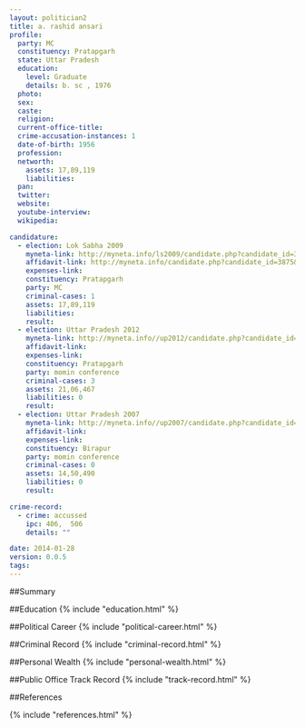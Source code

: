 ```yaml
---
layout: politician2
title: a. rashid ansari
profile: 
  party: MC
  constituency: Pratapgarh
  state: Uttar Pradesh
  education: 
    level: Graduate
    details: b. sc , 1976
  photo: 
  sex: 
  caste: 
  religion: 
  current-office-title: 
  crime-accusation-instances: 1
  date-of-birth: 1956
  profession: 
  networth: 
    assets: 17,89,119
    liabilities: 
  pan: 
  twitter: 
  website: 
  youtube-interview: 
  wikipedia: 

candidature: 
  - election: Lok Sabha 2009
    myneta-link: http://myneta.info/ls2009/candidate.php?candidate_id=3875
    affidavit-link: http://myneta.info/candidate.php?candidate_id=3875&scan=original
    expenses-link: 
    constituency: Pratapgarh 
    party: MC
    criminal-cases: 1
    assets: 17,89,119
    liabilities: 
    result:  
  - election: Uttar Pradesh 2012
    myneta-link: http://myneta.info//up2012/candidate.php?candidate_id=5259
    affidavit-link: 
    expenses-link: 
    constituency: Pratapgarh 
    party: momin conference
    criminal-cases: 3
    assets: 21,06,467
    liabilities: 0
    result:  
  - election: Uttar Pradesh 2007
    myneta-link: http://myneta.info//up2007/candidate.php?candidate_id=2643
    affidavit-link: 
    expenses-link: 
    constituency: Birapur 
    party: momin conference
    criminal-cases: 0
    assets: 14,50,490
    liabilities: 0
    result:  

crime-record: 
  - crime: accussed
    ipc: 406,  506
    details: "" 

date: 2014-01-28
version: 0.0.5
tags: 
---
```

##Summary


##Education
{% include "education.html" %}


##Political Career
{% include "political-career.html" %}


##Criminal Record
{% include "criminal-record.html" %}


##Personal Wealth
{% include "personal-wealth.html" %}


##Public Office Track Record
{% include "track-record.html" %}


##References


{% include "references.html" %}